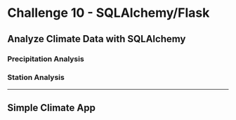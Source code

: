 # Challenge 10 - SQLAlchemy/Flask

## Analyze Climate Data with SQLAlchemy
### Precipitation Analysis

### Station Analysis

---
## Simple Climate App